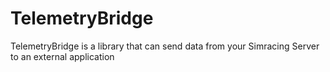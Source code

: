 # TelemetryBridge
TelemetryBridge is a library that can send data from your Simracing Server to an external application

